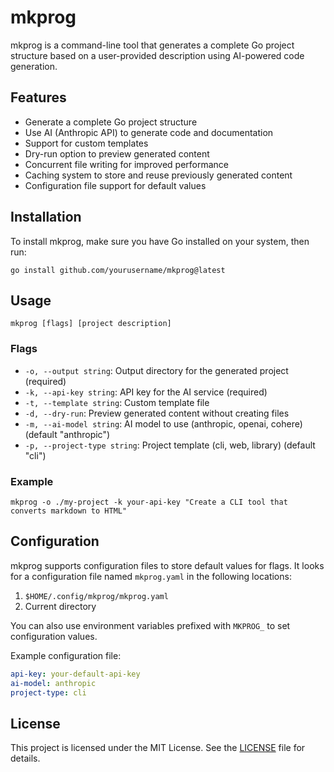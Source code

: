 # mkprog

mkprog is a command-line tool that generates a complete Go project structure based on a user-provided description using AI-powered code generation.

## Features

- Generate a complete Go project structure
- Use AI (Anthropic API) to generate code and documentation
- Support for custom templates
- Dry-run option to preview generated content
- Concurrent file writing for improved performance
- Caching system to store and reuse previously generated content
- Configuration file support for default values

## Installation

To install mkprog, make sure you have Go installed on your system, then run:

```
go install github.com/yourusername/mkprog@latest
```

## Usage

```
mkprog [flags] [project description]
```

### Flags

- `-o, --output string`: Output directory for the generated project (required)
- `-k, --api-key string`: API key for the AI service (required)
- `-t, --template string`: Custom template file
- `-d, --dry-run`: Preview generated content without creating files
- `-m, --ai-model string`: AI model to use (anthropic, openai, cohere) (default "anthropic")
- `-p, --project-type string`: Project template (cli, web, library) (default "cli")

### Example

```
mkprog -o ./my-project -k your-api-key "Create a CLI tool that converts markdown to HTML"
```

## Configuration

mkprog supports configuration files to store default values for flags. It looks for a configuration file named `mkprog.yaml` in the following locations:

1. `$HOME/.config/mkprog/mkprog.yaml`
2. Current directory

You can also use environment variables prefixed with `MKPROG_` to set configuration values.

Example configuration file:

```yaml
api-key: your-default-api-key
ai-model: anthropic
project-type: cli
```

## License

This project is licensed under the MIT License. See the [LICENSE](LICENSE) file for details.

